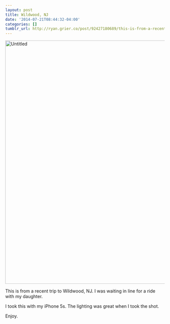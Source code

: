 ```yaml
---
layout: post
title: Wildwood, NJ
date: '2014-07-21T08:44:32-04:00'
categories: []
tumblr_url: http://ryan.grier.co/post/92427180689/this-is-from-a-recent-trip-to-wildwood-nj-i-was
---
```


<a data-flickr-embed="true"  href="https://www.flickr.com/photos/rwgrier/14400933539/in/dateposted-public/" title="Untitled"><img src="https://farm3.staticflickr.com/2897/14400933539_3c398a6feb_b.jpg" width="1024" height="768" alt="Untitled"></a><script async src="//embedr.flickr.com/assets/client-code.js" charset="utf-8"></script>

This is from a recent trip to Wildwood, NJ. I was waiting in line for a ride with my daughter.

I took this with my iPhone 5s. The lighting was great when I took the shot.

Enjoy.
